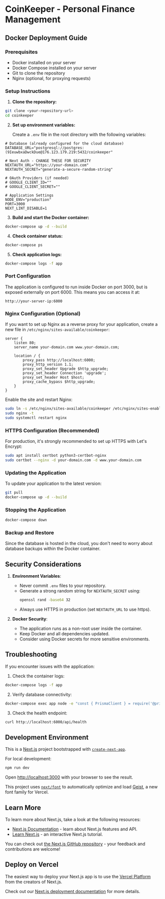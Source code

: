# CoinKeeper - Personal Finance Management

## Docker Deployment Guide

### Prerequisites
- Docker installed on your server
- Docker Compose installed on your server
- Git to clone the repository
- Nginx (optional, for proxying requests)

### Setup Instructions

1. **Clone the repository:**
```bash
git clone <your-repository-url>
cd coinkeeper
```

2. **Set up environment variables:**
   
   Create a `.env` file in the root directory with the following variables:
```env
# Database (already configured for the cloud database)
DATABASE_URL="postgresql://postgres:(9IeuwbxaDwckDue@176.123.179.219:5432/coinkeeper"

# Next Auth - CHANGE THESE FOR SECURITY
NEXTAUTH_URL="https://your-domain.com"
NEXTAUTH_SECRET="generate-a-secure-random-string"

# OAuth Providers (if needed)
# GOOGLE_CLIENT_ID=""
# GOOGLE_CLIENT_SECRET=""

# Application Settings
NODE_ENV="production"
PORT=3000
NEXT_LINT_DISABLE=1
```

3. **Build and start the Docker container:**
```bash
docker-compose up -d --build
```

4. **Check container status:**
```bash
docker-compose ps
```

5. **Check application logs:**
```bash
docker-compose logs -f app
```

### Port Configuration

The application is configured to run inside Docker on port 3000, but is exposed externally on port 6000. This means you can access it at:

```
http://your-server-ip:6000
```

### Nginx Configuration (Optional)

If you want to set up Nginx as a reverse proxy for your application, create a new file in `/etc/nginx/sites-available/coinkeeper`:

```nginx
server {
    listen 80;
    server_name your-domain.com www.your-domain.com;

    location / {
        proxy_pass http://localhost:6000;
        proxy_http_version 1.1;
        proxy_set_header Upgrade $http_upgrade;
        proxy_set_header Connection 'upgrade';
        proxy_set_header Host $host;
        proxy_cache_bypass $http_upgrade;
    }
}
```

Enable the site and restart Nginx:

```bash
sudo ln -s /etc/nginx/sites-available/coinkeeper /etc/nginx/sites-enabled/
sudo nginx -t
sudo systemctl restart nginx
```

### HTTPS Configuration (Recommended)

For production, it's strongly recommended to set up HTTPS with Let's Encrypt:

```bash
sudo apt install certbot python3-certbot-nginx
sudo certbot --nginx -d your-domain.com -d www.your-domain.com
```

### Updating the Application

To update your application to the latest version:

```bash
git pull
docker-compose up -d --build
```

### Stopping the Application

```bash
docker-compose down
```

### Backup and Restore

Since the database is hosted in the cloud, you don't need to worry about database backups within the Docker container.

## Security Considerations

1. **Environment Variables**: 
   - Never commit `.env` files to your repository.
   - Generate a strong random string for `NEXTAUTH_SECRET` using:
     ```bash
     openssl rand -base64 32
     ```
   - Always use HTTPS in production (set `NEXTAUTH_URL` to use https).

2. **Docker Security**:
   - The application runs as a non-root user inside the container.
   - Keep Docker and all dependencies updated.
   - Consider using Docker secrets for more sensitive environments.

## Troubleshooting

If you encounter issues with the application:

1. Check the container logs:
```bash
docker-compose logs -f app
```

2. Verify database connectivity:
```bash
docker-compose exec app node -e "const { PrismaClient } = require('@prisma/client'); const prisma = new PrismaClient(); async function main() { try { const result = await prisma.$queryRaw\`SELECT 1\`; console.log('Database connection successful:', result); } catch (e) { console.error('Database connection failed:', e); } finally { await prisma.$disconnect(); } } main()"
```

3. Check the health endpoint:
```bash
curl http://localhost:6000/api/health
```

## Development Environment

This is a [Next.js](https://nextjs.org) project bootstrapped with [`create-next-app`](https://nextjs.org/docs/app/api-reference/cli/create-next-app).

For local development:

```bash
npm run dev
```

Open [http://localhost:3000](http://localhost:3000) with your browser to see the result.

This project uses [`next/font`](https://nextjs.org/docs/app/building-your-application/optimizing/fonts) to automatically optimize and load [Geist](https://vercel.com/font), a new font family for Vercel.

## Learn More

To learn more about Next.js, take a look at the following resources:

- [Next.js Documentation](https://nextjs.org/docs) - learn about Next.js features and API.
- [Learn Next.js](https://nextjs.org/learn) - an interactive Next.js tutorial.

You can check out [the Next.js GitHub repository](https://github.com/vercel/next.js) - your feedback and contributions are welcome!

## Deploy on Vercel

The easiest way to deploy your Next.js app is to use the [Vercel Platform](https://vercel.com/new?utm_medium=default-template&filter=next.js&utm_source=create-next-app&utm_campaign=create-next-app-readme) from the creators of Next.js.

Check out our [Next.js deployment documentation](https://nextjs.org/docs/app/building-your-application/deploying) for more details.
